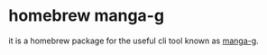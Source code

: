 # homebrew manga-g

it is a homebrew package for the useful cli tool known as <a href="https://github.com/manga-g/manga-g">manga-g</a>.
